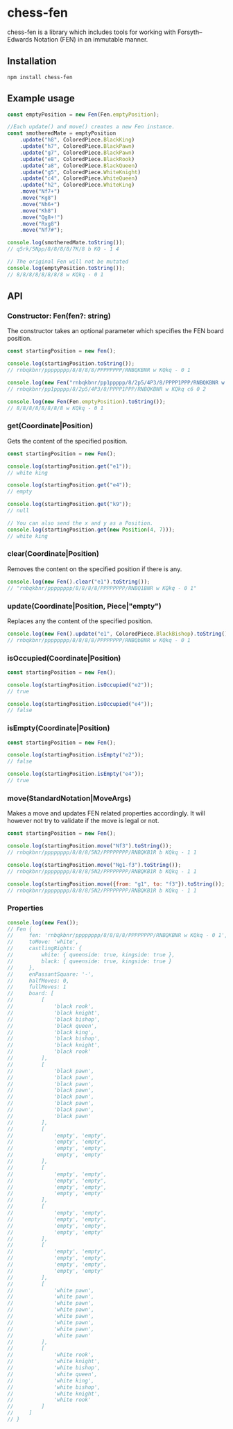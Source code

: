 # chess-fen
chess-fen is a library which includes tools for working with Forsyth–Edwards Notation (FEN) in an immutable manner.

## Installation
``npm install chess-fen``

## Example usage
````javascript
const emptyPosition = new Fen(Fen.emptyPosition);

//Each update() and move() creates a new Fen instance.
const smotheredMate = emptyPosition
    .update("h8", ColoredPiece.BlackKing)
    .update("h7", ColoredPiece.BlackPawn)
    .update("g7", ColoredPiece.BlackPawn)
    .update("e8", ColoredPiece.BlackRook)
    .update("a8", ColoredPiece.BlackQueen)
    .update("g5", ColoredPiece.WhiteKnight)
    .update("c4", ColoredPiece.WhiteQueen)
    .update("h2", ColoredPiece.WhiteKing)
    .move("Nf7+")
    .move("Kg8")
    .move("Nh6+")
    .move("Kh8")
    .move("Qg8+!")
    .move("Rxg8")
    .move("Nf7#");

console.log(smotheredMate.toString());
// q5rk/5Npp/8/8/8/8/7K/8 b KQ - 1 4

// The original Fen will not be mutated
console.log(emptyPosition.toString());
// 8/8/8/8/8/8/8/8 w KQkq - 0 1
````

## API
### Constructor: Fen(fen?: string)
The constructor takes an optional parameter which specifies the FEN board position.
````javascript
const startingPosition = new Fen();

console.log(startingPosition.toString());
// rnbqkbnr/pppppppp/8/8/8/8/PPPPPPPP/RNBQKBNR w KQkq - 0 1

console.log(new Fen("rnbqkbnr/pp1ppppp/8/2p5/4P3/8/PPPP1PPP/RNBQKBNR w KQkq c6 0 2").toString());
// rnbqkbnr/pp1ppppp/8/2p5/4P3/8/PPPP1PPP/RNBQKBNR w KQkq c6 0 2

console.log(new Fen(Fen.emptyPosition).toString());
// 8/8/8/8/8/8/8/8 w KQkq - 0 1
````

### get(Coordinate|Position)
Gets the content of the specified position.
````javascript
const startingPosition = new Fen();

console.log(startingPosition.get("e1"));
// white king

console.log(startingPosition.get("e4"));
// empty

console.log(startingPosition.get("k9"));
// null

// You can also send the x and y as a Position.
console.log(startingPosition.get(new Position(4, 7)));
// white king
````

### clear(Coordinate|Position)
Removes the content on the specified position if there is any.
````javascript
console.log(new Fen().clear("e1").toString());
// "rnbqkbnr/pppppppp/8/8/8/8/PPPPPPPP/RNBQ1BNR w KQkq - 0 1"
````

### update(Coordinate|Position, Piece|"empty")
Replaces any the content of the specified position.
````javascript
console.log(new Fen().update("e1", ColoredPiece.BlackBishop).toString());
// rnbqkbnr/pppppppp/8/8/8/8/PPPPPPPP/RNBQbBNR w KQkq - 0 1
````

### isOccupied(Coordinate|Position)
````javascript
const startingPosition = new Fen();

console.log(startingPosition.isOccupied("e2"));
// true

console.log(startingPosition.isOccupied("e4"));
// false
````

### isEmpty(Coordinate|Position)
````javascript
const startingPosition = new Fen();

console.log(startingPosition.isEmpty("e2"));
// false

console.log(startingPosition.isEmpty("e4"));
// true
````

### move(StandardNotation|MoveArgs)
Makes a move and updates FEN related properties accordingly. It will however not try to validate if the move is legal or not.
````javascript
const startingPosition = new Fen();

console.log(startingPosition.move("Nf3").toString());
// rnbqkbnr/pppppppp/8/8/8/5N2/PPPPPPPP/RNBQKB1R b KQkq - 1 1

console.log(startingPosition.move("Ng1-f3").toString());
// rnbqkbnr/pppppppp/8/8/8/5N2/PPPPPPPP/RNBQKB1R b KQkq - 1 1

console.log(startingPosition.move({from: "g1", to: "f3"}).toString());
// rnbqkbnr/pppppppp/8/8/8/5N2/PPPPPPPP/RNBQKB1R b KQkq - 1 1
````

### Properties
````javascript
console.log(new Fen());
// Fen {
//     fen: 'rnbqkbnr/pppppppp/8/8/8/8/PPPPPPPP/RNBQKBNR w KQkq - 0 1',
//     toMove: 'white',
//     castlingRights: {
//         white: { queenside: true, kingside: true },
//         black: { queenside: true, kingside: true }
//     },
//     enPassantSquare: '-',
//     halfMoves: 0,
//     fullMoves: 1
//     board: [
//         [
//             'black rook',
//             'black knight',
//             'black bishop',
//             'black queen',
//             'black king',
//             'black bishop',
//             'black knight',
//             'black rook'
//         ],
//         [
//             'black pawn',
//             'black pawn',
//             'black pawn',
//             'black pawn',
//             'black pawn',
//             'black pawn',
//             'black pawn',
//             'black pawn'
//         ],
//         [
//             'empty', 'empty',
//             'empty', 'empty',
//             'empty', 'empty',
//             'empty', 'empty'
//         ],
//         [
//             'empty', 'empty',
//             'empty', 'empty',
//             'empty', 'empty',
//             'empty', 'empty'
//         ],
//         [
//             'empty', 'empty',
//             'empty', 'empty',
//             'empty', 'empty',
//             'empty', 'empty'
//         ],
//         [
//             'empty', 'empty',
//             'empty', 'empty',
//             'empty', 'empty',
//             'empty', 'empty'
//         ],
//         [
//             'white pawn',
//             'white pawn',
//             'white pawn',
//             'white pawn',
//             'white pawn',
//             'white pawn',
//             'white pawn',
//             'white pawn'
//         ],
//         [
//             'white rook',
//             'white knight',
//             'white bishop',
//             'white queen',
//             'white king',
//             'white bishop',
//             'white knight',
//             'white rook'
//         ]
//     ]
// }
````


